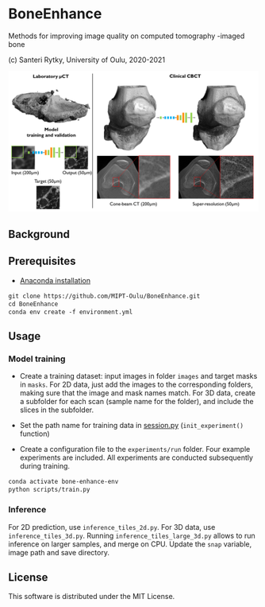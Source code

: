 # BoneEnhance
Methods for improving image quality on computed tomography -imaged bone

(c) Santeri Rytky, University of Oulu, 2020-2021

![Analysis pipeline](https://github.com/MIPT-Oulu/BoneEnhance/blob/master/images/Flowchart.png)

## Background

## Prerequisites
- [Anaconda installation](https://docs.anaconda.com/anaconda/install/) 
```
git clone https://github.com/MIPT-Oulu/BoneEnhance.git
cd BoneEnhance
conda env create -f environment.yml
```

## Usage

### Model training

- Create a training dataset: input images in folder `images` and target masks in `masks`. 
For 2D data, just add the images to the corresponding folders, making sure that the image and mask names match.
For 3D data, create a subfolder for each scan (sample name for the folder), and include the slices in the subfolder.

- Set the path name for training data in [session.py](../master/rabbitccs/training/session.py) (`init_experiment()` function)

- Create a configuration file to the `experiments/run` folder. Four example experiments are included. 
All experiments are conducted subsequently during training.

```
conda activate bone-enhance-env
python scripts/train.py
```

### Inference

For 2D prediction, use `inference_tiles_2d.py`. For 3D data, use `inference_tiles_3d.py`. 
Running `inference_tiles_large_3d.py` allows to run inference on larger samples, and merge on CPU.
Update the `snap` variable, image path and save directory.

## License

This software is distributed under the MIT License.